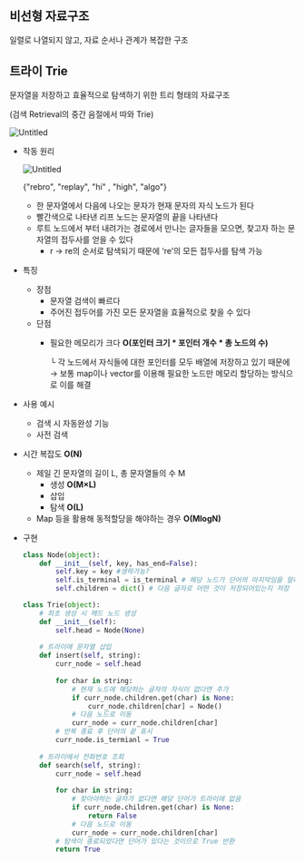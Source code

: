 ## 비선형 자료구조

일렬로 나열되지 않고, 자료 순서나 관계가 복잡한 구조 

## 트라이 Trie

문자열을 저장하고 효율적으로 탐색하기 위한 트리 형태의 자료구조

(검색 Retrieval의 중간 음절에서 따와 Trie)

![Untitled](https://prod-files-secure.s3.us-west-2.amazonaws.com/12d73fc0-8c8a-4e99-991e-f2e1a4ab98e7/14b003dd-6d62-4584-b5c1-142f45fa25f1/Untitled.png)

- 작동 원리
    
    ![Untitled](https://prod-files-secure.s3.us-west-2.amazonaws.com/12d73fc0-8c8a-4e99-991e-f2e1a4ab98e7/28bf044b-2cad-44c1-9eaf-f1f1e66445d5/Untitled.png)
    
    {"rebro", "replay", "hi" , "high", "algo"}
    
    - 한 문자열에서 다음에 나오는 문자가 현재 문자의 자식 노드가 된다
    - 빨간색으로 나타낸 리프 노드는 문자열의 끝을 나타낸다
    - 루트 노드에서 부터 내려가는 경로에서 만나는 글자들을 모으면, 찾고자 하는 문자열의 접두사를 얻을 수 있다
        - r → re의 순서로 탐색되기 때문에 ‘re’의 모든 접두사를 탐색 가능

- 특징
    - 장점
        - 문자열 검색이 빠르다
        - 주어진 접두어를 가진 모든 문자열을 효율적으로 찾을 수 있다
    - 단점
        - 필요한 메모리가 크다 **O(포인터 크기 * 포인터 개수 * 총 노드의 수)**
            
            └ 각 노드에서 자식들에 대한 포인터를 모두 배열에 저장하고 있기 때문에
            → 보통 map이나 vector를 이용해 필요한 노드만 메모리 할당하는 방식으로 이를 해결
            

- 사용 예시
    - 검색 시 자동완성 기능
    - 사전 검색

- 시간 복잡도 **O(N)**
    - 제일 긴 문자열의 길이 L, 총 문자열들의 수 M
        - 생성 **O(M×L)**
        - 삽입
        - 탐색 **O(L)**
    - Map 등을 활용해 동적할당을 해야하는 경우 **O(MlogN)**

- 구현
    
    ```python
    class Node(object):
        def __init__(self, key, has_end=False):
            self.key = key #생략가능?
            self.is_terminal = is_terminal # 해당 노드가 단어의 마지막임을 알려줌
            self.children = dict() # 다음 글자로 어떤 것이 저장되어있는지 저장
    
    class Trie(object):
    	# 최초 생성 시 헤드 노드 생성
        def __init__(self):
            self.head = Node(None)
        
        # 트라이에 문자열 삽입
        def insert(self, string):
            curr_node = self.head
            
            for char in string:
                # 현재 노드에 해당하는 글자의 자식이 없다면 추가
                if curr_node.children.get(char) is None:
                    curr_node.children[char] = Node()
                # 다음 노드로 이동
                curr_node = curr_node.children[char]
            # 반복 종료 후 단어의 끝 표시
            curr_node.is_termianl = True
        
        # 트라이에서 전화번호 조회
        def search(self, string):
            curr_node = self.head
            
            for char in string:
                # 찾아야하는 글자가 없다면 해당 단어가 트라이에 없음
                if curr_node.children.get(char) is None:
                    return False
                # 다음 노드로 이동
                curr_node = curr_node.children[char]
            # 탐색이 종료되었다면 단어가 있다는 것이므로 True 반환    
            return True
    ```